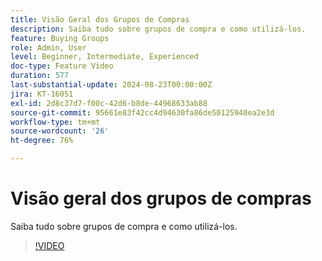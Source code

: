 ```yaml
---
title: Visão Geral dos Grupos de Compras
description: Saiba tudo sobre grupos de compra e como utilizá-los.
feature: Buying Groups
role: Admin, User
level: Beginner, Intermediate, Experienced
doc-type: Feature Video
duration: 577
last-substantial-update: 2024-08-23T00:00:00Z
jira: KT-16051
exl-id: 2d8c37d7-f00c-42d6-b8de-44968633ab88
source-git-commit: 95661e83f42cc4d94630fa86de50125940ea2e3d
workflow-type: tm+mt
source-wordcount: '26'
ht-degree: 76%

---
```


# Visão geral dos grupos de compras

Saiba tudo sobre grupos de compra e como utilizá-los.

>[!VIDEO](https://video.tv.adobe.com/v/3452936/?learn=on&captions=por_br)
